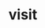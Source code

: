 ---
title: "visit"
layout: cache
categories: [package, develop]
meta: {"versions": ["3.3.2", "3.3.3"], "compilers": ["gcc@=11.1.0"], "oss": ["ubuntu20.04"], "platforms": ["linux"], "targets": ["x86_64_v3"], "stacks": ["data-vis-sdk", "e4s", "root"], "num_specs": 60, "num_specs_by_stack": {"root": 60, "data-vis-sdk": 49, "e4s": 11}}
spec_details: [{"hash": "vb7r7zqsagsase6uxbf4kvzf3uoldtcn", "compiler": "gcc@=11.1.0", "versions": ["3.3.2"], "os": "ubuntu20.04", "platform": "linux", "target": "x86_64_v3", "variants": ["+adios2", "build_system=cmake", "build_type=RelWithDebInfo", "+conduit", "generator=ninja", "~gui", "+hdf5", "~ipo", "+mfem", "+mpi", "+osmesa", "patches=bd43c00", "+plugins", "+python", "+silo", "~vtkm"], "stacks": ["root", "data-vis-sdk"], "size": "-", "tarball": "https://binaries.spack.io/develop/build_cache/linux-ubuntu20.04-x86_64_v3/gcc-11.1.0/visit-3.3.2/linux-ubuntu20.04-x86_64_v3-gcc-11.1.0-visit-3.3.2-vb7r7zqsagsase6uxbf4kvzf3uoldtcn.spack"}, {"hash": "h3zqdximqzkvdhpu3fhpk5ovbobi5sqn", "compiler": "gcc@=11.1.0", "versions": ["3.3.2"], "os": "ubuntu20.04", "platform": "linux", "target": "x86_64_v3", "variants": ["+adios2", "build_system=cmake", "build_type=RelWithDebInfo", "+conduit", "generator=ninja", "~gui", "+hdf5", "~ipo", "+mfem", "+mpi", "~osmesa", "patches=bd43c00", "+plugins", "+python", "+silo", "~vtkm"], "stacks": ["root", "data-vis-sdk"], "size": "-", "tarball": "https://binaries.spack.io/develop/build_cache/linux-ubuntu20.04-x86_64_v3/gcc-11.1.0/visit-3.3.2/linux-ubuntu20.04-x86_64_v3-gcc-11.1.0-visit-3.3.2-h3zqdximqzkvdhpu3fhpk5ovbobi5sqn.spack"}, {"hash": "rpv2gyz4yzzocidac2y2gufn5unevxal", "compiler": "gcc@=11.1.0", "versions": ["3.3.3"], "os": "ubuntu20.04", "platform": "linux", "target": "x86_64_v3", "variants": ["+adios2", "build_system=cmake", "build_type=Release", "+conduit", "generator=ninja", "~gui", "+hdf5", "~ipo", "+mfem", "+mpi", "~osmesa", "patches=bd43c00", "+plugins", "+python", "+silo", "~vtkm"], "stacks": ["root", "e4s"], "size": "-", "tarball": "https://binaries.spack.io/develop/build_cache/linux-ubuntu20.04-x86_64_v3/gcc-11.1.0/visit-3.3.3/linux-ubuntu20.04-x86_64_v3-gcc-11.1.0-visit-3.3.3-rpv2gyz4yzzocidac2y2gufn5unevxal.spack"}, {"hash": "ljdbvtrnas727dxoyzkfizsewgjmqqxb", "compiler": "gcc@=11.1.0", "versions": ["3.3.3"], "os": "ubuntu20.04", "platform": "linux", "target": "x86_64_v3", "variants": ["+adios2", "build_system=cmake", "build_type=Release", "+conduit", "generator=ninja", "~gui", "+hdf5", "~ipo", "+mfem", "+mpi", "+osmesa", "patches=bd43c00", "+plugins", "+python", "+silo", "~vtkm"], "stacks": ["root", "data-vis-sdk"], "size": "-", "tarball": "https://binaries.spack.io/develop/build_cache/linux-ubuntu20.04-x86_64_v3/gcc-11.1.0/visit-3.3.3/linux-ubuntu20.04-x86_64_v3-gcc-11.1.0-visit-3.3.3-ljdbvtrnas727dxoyzkfizsewgjmqqxb.spack"}, {"hash": "5vict27uaz3v3hn5nr7eefcph4vbff4t", "compiler": "gcc@=11.1.0", "versions": ["3.3.3"], "os": "ubuntu20.04", "platform": "linux", "target": "x86_64_v3", "variants": ["+adios2", "build_system=cmake", "build_type=RelWithDebInfo", "+conduit", "generator=ninja", "~gui", "+hdf5", "~ipo", "+mfem", "+mpi", "~osmesa", "patches=bd43c00", "+plugins", "+python", "+silo", "~vtkm"], "stacks": ["root", "e4s"], "size": "-", "tarball": "https://binaries.spack.io/develop/build_cache/linux-ubuntu20.04-x86_64_v3/gcc-11.1.0/visit-3.3.3/linux-ubuntu20.04-x86_64_v3-gcc-11.1.0-visit-3.3.3-5vict27uaz3v3hn5nr7eefcph4vbff4t.spack"}, {"hash": "zxg7ut5b4laufp4vun52mhe2koolvdlc", "compiler": "gcc@=11.1.0", "versions": ["3.3.3"], "os": "ubuntu20.04", "platform": "linux", "target": "x86_64_v3", "variants": ["+adios2", "build_system=cmake", "build_type=Release", "+conduit", "generator=ninja", "+gui", "+hdf5", "~ipo", "+mfem", "+mpi", "~osmesa", "patches=bd43c00", "+plugins", "+python", "+silo", "~vtkm"], "stacks": ["root", "data-vis-sdk"], "size": "-", "tarball": "https://binaries.spack.io/develop/build_cache/linux-ubuntu20.04-x86_64_v3/gcc-11.1.0/visit-3.3.3/linux-ubuntu20.04-x86_64_v3-gcc-11.1.0-visit-3.3.3-zxg7ut5b4laufp4vun52mhe2koolvdlc.spack"}, {"hash": "2zxhs23gkgguqe55smypcwz4w5w6asgj", "compiler": "gcc@=11.1.0", "versions": ["3.3.3"], "os": "ubuntu20.04", "platform": "linux", "target": "x86_64_v3", "variants": ["+adios2", "build_system=cmake", "build_type=Release", "+conduit", "generator=ninja", "+gui", "+hdf5", "~ipo", "+mfem", "+mpi", "~osmesa", "patches=bd43c00", "+plugins", "+python", "+silo", "~vtkm"], "stacks": ["root", "data-vis-sdk"], "size": "-", "tarball": "https://binaries.spack.io/develop/build_cache/linux-ubuntu20.04-x86_64_v3/gcc-11.1.0/visit-3.3.3/linux-ubuntu20.04-x86_64_v3-gcc-11.1.0-visit-3.3.3-2zxhs23gkgguqe55smypcwz4w5w6asgj.spack"}, {"hash": "qswqh5eggvdlanvpkeshfcbmta77kmef", "compiler": "gcc@=11.1.0", "versions": ["3.3.3"], "os": "ubuntu20.04", "platform": "linux", "target": "x86_64_v3", "variants": ["+adios2", "build_system=cmake", "build_type=Release", "+conduit", "generator=ninja", "~gui", "+hdf5", "~ipo", "+mfem", "+mpi", "~osmesa", "patches=bd43c00", "+plugins", "+python", "+silo", "~vtkm"], "stacks": ["root", "data-vis-sdk"], "size": "-", "tarball": "https://binaries.spack.io/develop/build_cache/linux-ubuntu20.04-x86_64_v3/gcc-11.1.0/visit-3.3.3/linux-ubuntu20.04-x86_64_v3-gcc-11.1.0-visit-3.3.3-qswqh5eggvdlanvpkeshfcbmta77kmef.spack"}, {"hash": "nvyqah7zqe5jpolt4qmuqxjiainiwpe2", "compiler": "gcc@=11.1.0", "versions": ["3.3.3"], "os": "ubuntu20.04", "platform": "linux", "target": "x86_64_v3", "variants": ["+adios2", "build_system=cmake", "build_type=Release", "+conduit", "generator=ninja", "~gui", "+hdf5", "~ipo", "+mfem", "+mpi", "+osmesa", "patches=bd43c00", "+plugins", "+python", "+silo", "~vtkm"], "stacks": ["root", "data-vis-sdk"], "size": "-", "tarball": "https://binaries.spack.io/develop/build_cache/linux-ubuntu20.04-x86_64_v3/gcc-11.1.0/visit-3.3.3/linux-ubuntu20.04-x86_64_v3-gcc-11.1.0-visit-3.3.3-nvyqah7zqe5jpolt4qmuqxjiainiwpe2.spack"}, {"hash": "uslcjguc6cklq4twz6edpun4ydp2ntsb", "compiler": "gcc@=11.1.0", "versions": ["3.3.2"], "os": "ubuntu20.04", "platform": "linux", "target": "x86_64_v3", "variants": ["+adios2", "build_system=cmake", "build_type=RelWithDebInfo", "+conduit", "generator=ninja", "~gui", "+hdf5", "~ipo", "+mfem", "+mpi", "+osmesa", "patches=bd43c00", "+plugins", "+python", "+silo", "~vtkm"], "stacks": ["root", "data-vis-sdk"], "size": "-", "tarball": "https://binaries.spack.io/develop/build_cache/linux-ubuntu20.04-x86_64_v3/gcc-11.1.0/visit-3.3.2/linux-ubuntu20.04-x86_64_v3-gcc-11.1.0-visit-3.3.2-uslcjguc6cklq4twz6edpun4ydp2ntsb.spack"}, {"hash": "7yxa6uomvlmn7ymgxzm3ao3xzcefamdv", "compiler": "gcc@=11.1.0", "versions": ["3.3.2"], "os": "ubuntu20.04", "platform": "linux", "target": "x86_64_v3", "variants": ["+adios2", "build_system=cmake", "build_type=RelWithDebInfo", "+conduit", "generator=ninja", "~gui", "+hdf5", "~ipo", "+mfem", "+mpi", "+osmesa", "patches=bd43c00", "+plugins", "+python", "+silo", "~vtkm"], "stacks": ["root", "data-vis-sdk"], "size": "-", "tarball": "https://binaries.spack.io/develop/build_cache/linux-ubuntu20.04-x86_64_v3/gcc-11.1.0/visit-3.3.2/linux-ubuntu20.04-x86_64_v3-gcc-11.1.0-visit-3.3.2-7yxa6uomvlmn7ymgxzm3ao3xzcefamdv.spack"}, {"hash": "avpuazb46km47jhxzsecyhiqer3kmo27", "compiler": "gcc@=11.1.0", "versions": ["3.3.3"], "os": "ubuntu20.04", "platform": "linux", "target": "x86_64_v3", "variants": ["+adios2", "build_system=cmake", "build_type=RelWithDebInfo", "+conduit", "generator=ninja", "~gui", "+hdf5", "~ipo", "+mfem", "+mpi", "+osmesa", "patches=bd43c00", "+plugins", "+python", "+silo", "~vtkm"], "stacks": ["root", "data-vis-sdk"], "size": "-", "tarball": "https://binaries.spack.io/develop/build_cache/linux-ubuntu20.04-x86_64_v3/gcc-11.1.0/visit-3.3.3/linux-ubuntu20.04-x86_64_v3-gcc-11.1.0-visit-3.3.3-avpuazb46km47jhxzsecyhiqer3kmo27.spack"}, {"hash": "6koefexowm7bleqccbq6aeuih57yydib", "compiler": "gcc@=11.1.0", "versions": ["3.3.2"], "os": "ubuntu20.04", "platform": "linux", "target": "x86_64_v3", "variants": ["+adios2", "build_system=cmake", "build_type=RelWithDebInfo", "+conduit", "generator=ninja", "+gui", "+hdf5", "~ipo", "+mfem", "+mpi", "~osmesa", "patches=bd43c00", "+plugins", "+python", "+silo", "~vtkm"], "stacks": ["root", "data-vis-sdk"], "size": "-", "tarball": "https://binaries.spack.io/develop/build_cache/linux-ubuntu20.04-x86_64_v3/gcc-11.1.0/visit-3.3.2/linux-ubuntu20.04-x86_64_v3-gcc-11.1.0-visit-3.3.2-6koefexowm7bleqccbq6aeuih57yydib.spack"}, {"hash": "hmpdj3bz53qctnbzyxctcah7ocn737jy", "compiler": "gcc@=11.1.0", "versions": ["3.3.3"], "os": "ubuntu20.04", "platform": "linux", "target": "x86_64_v3", "variants": ["+adios2", "build_system=cmake", "build_type=Release", "+conduit", "generator=ninja", "~gui", "+hdf5", "~ipo", "+mfem", "+mpi", "~osmesa", "patches=bd43c00", "+plugins", "+python", "+silo", "~vtkm"], "stacks": ["root", "e4s"], "size": "-", "tarball": "https://binaries.spack.io/develop/build_cache/linux-ubuntu20.04-x86_64_v3/gcc-11.1.0/visit-3.3.3/linux-ubuntu20.04-x86_64_v3-gcc-11.1.0-visit-3.3.3-hmpdj3bz53qctnbzyxctcah7ocn737jy.spack"}, {"hash": "cljvn7w33ajcr5xf7ajhonux2muttd3z", "compiler": "gcc@=11.1.0", "versions": ["3.3.3"], "os": "ubuntu20.04", "platform": "linux", "target": "x86_64_v3", "variants": ["+adios2", "build_system=cmake", "build_type=RelWithDebInfo", "+conduit", "generator=ninja", "+gui", "+hdf5", "~ipo", "+mfem", "+mpi", "~osmesa", "patches=bd43c00", "+plugins", "+python", "+silo", "~vtkm"], "stacks": ["root", "data-vis-sdk"], "size": "-", "tarball": "https://binaries.spack.io/develop/build_cache/linux-ubuntu20.04-x86_64_v3/gcc-11.1.0/visit-3.3.3/linux-ubuntu20.04-x86_64_v3-gcc-11.1.0-visit-3.3.3-cljvn7w33ajcr5xf7ajhonux2muttd3z.spack"}, {"hash": "imxvy6pshwbk4qybpons3hke5e2awsae", "compiler": "gcc@=11.1.0", "versions": ["3.3.2"], "os": "ubuntu20.04", "platform": "linux", "target": "x86_64_v3", "variants": ["+adios2", "build_system=cmake", "build_type=RelWithDebInfo", "+conduit", "generator=ninja", "~gui", "+hdf5", "~ipo", "+mfem", "+mpi", "~osmesa", "patches=bd43c00", "+plugins", "+python", "+silo", "~vtkm"], "stacks": ["root", "e4s"], "size": "-", "tarball": "https://binaries.spack.io/develop/build_cache/linux-ubuntu20.04-x86_64_v3/gcc-11.1.0/visit-3.3.2/linux-ubuntu20.04-x86_64_v3-gcc-11.1.0-visit-3.3.2-imxvy6pshwbk4qybpons3hke5e2awsae.spack"}, {"hash": "zqf5nv3exkdzzk7rkgjn6d6st4s7zlhz", "compiler": "gcc@=11.1.0", "versions": ["3.3.2"], "os": "ubuntu20.04", "platform": "linux", "target": "x86_64_v3", "variants": ["+adios2", "build_system=cmake", "build_type=RelWithDebInfo", "+conduit", "generator=ninja", "~gui", "+hdf5", "~ipo", "+mfem", "+mpi", "~osmesa", "patches=bd43c00", "+plugins", "+python", "+silo", "~vtkm"], "stacks": ["root", "e4s"], "size": "-", "tarball": "https://binaries.spack.io/develop/build_cache/linux-ubuntu20.04-x86_64_v3/gcc-11.1.0/visit-3.3.2/linux-ubuntu20.04-x86_64_v3-gcc-11.1.0-visit-3.3.2-zqf5nv3exkdzzk7rkgjn6d6st4s7zlhz.spack"}, {"hash": "enancddeauwj7nn5ssbvifdg76rcmjll", "compiler": "gcc@=11.1.0", "versions": ["3.3.3"], "os": "ubuntu20.04", "platform": "linux", "target": "x86_64_v3", "variants": ["+adios2", "build_system=cmake", "build_type=Release", "+conduit", "generator=ninja", "+gui", "+hdf5", "~ipo", "+mfem", "+mpi", "~osmesa", "patches=bd43c00", "+plugins", "+python", "+silo", "~vtkm"], "stacks": ["root", "data-vis-sdk"], "size": "-", "tarball": "https://binaries.spack.io/develop/build_cache/linux-ubuntu20.04-x86_64_v3/gcc-11.1.0/visit-3.3.3/linux-ubuntu20.04-x86_64_v3-gcc-11.1.0-visit-3.3.3-enancddeauwj7nn5ssbvifdg76rcmjll.spack"}, {"hash": "y6cncc23jpqet2zmr3sthgfulgvmyaa7", "compiler": "gcc@=11.1.0", "versions": ["3.3.3"], "os": "ubuntu20.04", "platform": "linux", "target": "x86_64_v3", "variants": ["+adios2", "build_system=cmake", "build_type=RelWithDebInfo", "+conduit", "generator=ninja", "+gui", "+hdf5", "~ipo", "+mfem", "+mpi", "~osmesa", "patches=bd43c00", "+plugins", "+python", "+silo", "~vtkm"], "stacks": ["root", "data-vis-sdk"], "size": "-", "tarball": "https://binaries.spack.io/develop/build_cache/linux-ubuntu20.04-x86_64_v3/gcc-11.1.0/visit-3.3.3/linux-ubuntu20.04-x86_64_v3-gcc-11.1.0-visit-3.3.3-y6cncc23jpqet2zmr3sthgfulgvmyaa7.spack"}, {"hash": "vwbl4wxs6cqbycbqwxl2omcn6i42cm4q", "compiler": "gcc@=11.1.0", "versions": ["3.3.2"], "os": "ubuntu20.04", "platform": "linux", "target": "x86_64_v3", "variants": ["+adios2", "build_system=cmake", "build_type=RelWithDebInfo", "+conduit", "generator=ninja", "~gui", "+hdf5", "~ipo", "+mfem", "+mpi", "~osmesa", "patches=bd43c00", "+plugins", "+python", "+silo", "~vtkm"], "stacks": ["root", "e4s"], "size": "-", "tarball": "https://binaries.spack.io/develop/build_cache/linux-ubuntu20.04-x86_64_v3/gcc-11.1.0/visit-3.3.2/linux-ubuntu20.04-x86_64_v3-gcc-11.1.0-visit-3.3.2-vwbl4wxs6cqbycbqwxl2omcn6i42cm4q.spack"}, {"hash": "ytkrb5hso65nrlkrgfk3rzk32bigaph7", "compiler": "gcc@=11.1.0", "versions": ["3.3.3"], "os": "ubuntu20.04", "platform": "linux", "target": "x86_64_v3", "variants": ["+adios2", "build_system=cmake", "build_type=Release", "+conduit", "generator=ninja", "+gui", "+hdf5", "~ipo", "+mfem", "+mpi", "~osmesa", "patches=bd43c00", "+plugins", "+python", "+silo", "~vtkm"], "stacks": ["root", "data-vis-sdk"], "size": "-", "tarball": "https://binaries.spack.io/develop/build_cache/linux-ubuntu20.04-x86_64_v3/gcc-11.1.0/visit-3.3.3/linux-ubuntu20.04-x86_64_v3-gcc-11.1.0-visit-3.3.3-ytkrb5hso65nrlkrgfk3rzk32bigaph7.spack"}, {"hash": "qgye65vmtfog5mbrohfgskjv3rbq4hsf", "compiler": "gcc@=11.1.0", "versions": ["3.3.3"], "os": "ubuntu20.04", "platform": "linux", "target": "x86_64_v3", "variants": ["+adios2", "build_system=cmake", "build_type=RelWithDebInfo", "+conduit", "generator=ninja", "+gui", "+hdf5", "~ipo", "+mfem", "+mpi", "~osmesa", "patches=bd43c00", "+plugins", "+python", "+silo", "~vtkm"], "stacks": ["root", "data-vis-sdk"], "size": "-", "tarball": "https://binaries.spack.io/develop/build_cache/linux-ubuntu20.04-x86_64_v3/gcc-11.1.0/visit-3.3.3/linux-ubuntu20.04-x86_64_v3-gcc-11.1.0-visit-3.3.3-qgye65vmtfog5mbrohfgskjv3rbq4hsf.spack"}, {"hash": "kxy66cs4vvirfhpbgq2sp2cehcmbxk54", "compiler": "gcc@=11.1.0", "versions": ["3.3.3"], "os": "ubuntu20.04", "platform": "linux", "target": "x86_64_v3", "variants": ["+adios2", "build_system=cmake", "build_type=RelWithDebInfo", "+conduit", "generator=ninja", "~gui", "+hdf5", "~ipo", "+mfem", "+mpi", "~osmesa", "patches=bd43c00", "+plugins", "+python", "+silo", "~vtkm"], "stacks": ["root", "data-vis-sdk"], "size": "-", "tarball": "https://binaries.spack.io/develop/build_cache/linux-ubuntu20.04-x86_64_v3/gcc-11.1.0/visit-3.3.3/linux-ubuntu20.04-x86_64_v3-gcc-11.1.0-visit-3.3.3-kxy66cs4vvirfhpbgq2sp2cehcmbxk54.spack"}, {"hash": "eppua6nreyqajju32j55pwufa6pfi67j", "compiler": "gcc@=11.1.0", "versions": ["3.3.3"], "os": "ubuntu20.04", "platform": "linux", "target": "x86_64_v3", "variants": ["+adios2", "build_system=cmake", "build_type=RelWithDebInfo", "+conduit", "generator=ninja", "~gui", "+hdf5", "~ipo", "+mfem", "+mpi", "+osmesa", "patches=bd43c00", "+plugins", "+python", "+silo", "~vtkm"], "stacks": ["root", "data-vis-sdk"], "size": "-", "tarball": "https://binaries.spack.io/develop/build_cache/linux-ubuntu20.04-x86_64_v3/gcc-11.1.0/visit-3.3.3/linux-ubuntu20.04-x86_64_v3-gcc-11.1.0-visit-3.3.3-eppua6nreyqajju32j55pwufa6pfi67j.spack"}, {"hash": "j3zrpdzejtwdoe3qtjf5uu5k2qnfxy7h", "compiler": "gcc@=11.1.0", "versions": ["3.3.3"], "os": "ubuntu20.04", "platform": "linux", "target": "x86_64_v3", "variants": ["+adios2", "build_system=cmake", "build_type=Release", "+conduit", "generator=ninja", "~gui", "+hdf5", "~ipo", "+mfem", "+mpi", "~osmesa", "patches=bd43c00", "+plugins", "+python", "+silo", "~vtkm"], "stacks": ["root", "data-vis-sdk"], "size": "-", "tarball": "https://binaries.spack.io/develop/build_cache/linux-ubuntu20.04-x86_64_v3/gcc-11.1.0/visit-3.3.3/linux-ubuntu20.04-x86_64_v3-gcc-11.1.0-visit-3.3.3-j3zrpdzejtwdoe3qtjf5uu5k2qnfxy7h.spack"}, {"hash": "ag7vywxad34jvfukoqmrbg5rlwhy72rf", "compiler": "gcc@=11.1.0", "versions": ["3.3.3"], "os": "ubuntu20.04", "platform": "linux", "target": "x86_64_v3", "variants": ["+adios2", "build_system=cmake", "build_type=Release", "+conduit", "generator=ninja", "+gui", "+hdf5", "~ipo", "+mfem", "+mpi", "~osmesa", "patches=bd43c00", "+plugins", "+python", "+silo", "~vtkm"], "stacks": ["root", "data-vis-sdk"], "size": "-", "tarball": "https://binaries.spack.io/develop/build_cache/linux-ubuntu20.04-x86_64_v3/gcc-11.1.0/visit-3.3.3/linux-ubuntu20.04-x86_64_v3-gcc-11.1.0-visit-3.3.3-ag7vywxad34jvfukoqmrbg5rlwhy72rf.spack"}, {"hash": "ycjtyfhrtmwzo3htizey2if54hxrj7l7", "compiler": "gcc@=11.1.0", "versions": ["3.3.3"], "os": "ubuntu20.04", "platform": "linux", "target": "x86_64_v3", "variants": ["+adios2", "build_system=cmake", "build_type=Release", "+conduit", "generator=ninja", "~gui", "+hdf5", "~ipo", "+mfem", "+mpi", "+osmesa", "patches=bd43c00", "+plugins", "+python", "+silo", "~vtkm"], "stacks": ["root", "data-vis-sdk"], "size": "-", "tarball": "https://binaries.spack.io/develop/build_cache/linux-ubuntu20.04-x86_64_v3/gcc-11.1.0/visit-3.3.3/linux-ubuntu20.04-x86_64_v3-gcc-11.1.0-visit-3.3.3-ycjtyfhrtmwzo3htizey2if54hxrj7l7.spack"}, {"hash": "tyawt2lgp2ujocfdbs7b732rwueqbec6", "compiler": "gcc@=11.1.0", "versions": ["3.3.3"], "os": "ubuntu20.04", "platform": "linux", "target": "x86_64_v3", "variants": ["+adios2", "build_system=cmake", "build_type=Release", "+conduit", "generator=ninja", "~gui", "+hdf5", "~ipo", "+mfem", "+mpi", "+osmesa", "patches=bd43c00", "+plugins", "+python", "+silo", "~vtkm"], "stacks": ["root", "data-vis-sdk"], "size": "-", "tarball": "https://binaries.spack.io/develop/build_cache/linux-ubuntu20.04-x86_64_v3/gcc-11.1.0/visit-3.3.3/linux-ubuntu20.04-x86_64_v3-gcc-11.1.0-visit-3.3.3-tyawt2lgp2ujocfdbs7b732rwueqbec6.spack"}, {"hash": "s4bfd5w2sziw6vow3ke63byp2jk7agnu", "compiler": "gcc@=11.1.0", "versions": ["3.3.3"], "os": "ubuntu20.04", "platform": "linux", "target": "x86_64_v3", "variants": ["+adios2", "build_system=cmake", "build_type=Release", "+conduit", "generator=ninja", "~gui", "+hdf5", "~ipo", "+mfem", "+mpi", "~osmesa", "patches=bd43c00", "+plugins", "+python", "+silo", "~vtkm"], "stacks": ["root", "data-vis-sdk"], "size": "-", "tarball": "https://binaries.spack.io/develop/build_cache/linux-ubuntu20.04-x86_64_v3/gcc-11.1.0/visit-3.3.3/linux-ubuntu20.04-x86_64_v3-gcc-11.1.0-visit-3.3.3-s4bfd5w2sziw6vow3ke63byp2jk7agnu.spack"}, {"hash": "2xx6um7rjkbufffnpusyqgopx6h57p6i", "compiler": "gcc@=11.1.0", "versions": ["3.3.3"], "os": "ubuntu20.04", "platform": "linux", "target": "x86_64_v3", "variants": ["+adios2", "build_system=cmake", "build_type=RelWithDebInfo", "+conduit", "generator=ninja", "~gui", "+hdf5", "~ipo", "+mfem", "+mpi", "+osmesa", "patches=bd43c00", "+plugins", "+python", "+silo", "~vtkm"], "stacks": ["root", "data-vis-sdk"], "size": "-", "tarball": "https://binaries.spack.io/develop/build_cache/linux-ubuntu20.04-x86_64_v3/gcc-11.1.0/visit-3.3.3/linux-ubuntu20.04-x86_64_v3-gcc-11.1.0-visit-3.3.3-2xx6um7rjkbufffnpusyqgopx6h57p6i.spack"}, {"hash": "4zay4smy3o2svjgl5ojxdk7ceoyi5d34", "compiler": "gcc@=11.1.0", "versions": ["3.3.2"], "os": "ubuntu20.04", "platform": "linux", "target": "x86_64_v3", "variants": ["+adios2", "build_system=cmake", "build_type=RelWithDebInfo", "+conduit", "generator=ninja", "~gui", "+hdf5", "~ipo", "+mfem", "+mpi", "~osmesa", "patches=bd43c00", "+plugins", "+python", "+silo", "~vtkm"], "stacks": ["root", "data-vis-sdk"], "size": "-", "tarball": "https://binaries.spack.io/develop/build_cache/linux-ubuntu20.04-x86_64_v3/gcc-11.1.0/visit-3.3.2/linux-ubuntu20.04-x86_64_v3-gcc-11.1.0-visit-3.3.2-4zay4smy3o2svjgl5ojxdk7ceoyi5d34.spack"}, {"hash": "vjgzgwpnj2tw33josg7wz7yppdqvw3eg", "compiler": "gcc@=11.1.0", "versions": ["3.3.3"], "os": "ubuntu20.04", "platform": "linux", "target": "x86_64_v3", "variants": ["+adios2", "build_system=cmake", "build_type=RelWithDebInfo", "+conduit", "generator=ninja", "~gui", "+hdf5", "~ipo", "+mfem", "+mpi", "~osmesa", "patches=bd43c00", "+plugins", "+python", "+silo", "~vtkm"], "stacks": ["root", "e4s"], "size": "-", "tarball": "https://binaries.spack.io/develop/build_cache/linux-ubuntu20.04-x86_64_v3/gcc-11.1.0/visit-3.3.3/linux-ubuntu20.04-x86_64_v3-gcc-11.1.0-visit-3.3.3-vjgzgwpnj2tw33josg7wz7yppdqvw3eg.spack"}, {"hash": "roagx7alwfnalwh6byxet2syy3e4arkr", "compiler": "gcc@=11.1.0", "versions": ["3.3.3"], "os": "ubuntu20.04", "platform": "linux", "target": "x86_64_v3", "variants": ["+adios2", "build_system=cmake", "build_type=Release", "+conduit", "generator=ninja", "+gui", "+hdf5", "~ipo", "+mfem", "+mpi", "~osmesa", "patches=bd43c00", "+plugins", "+python", "+silo", "~vtkm"], "stacks": ["root", "data-vis-sdk"], "size": "-", "tarball": "https://binaries.spack.io/develop/build_cache/linux-ubuntu20.04-x86_64_v3/gcc-11.1.0/visit-3.3.3/linux-ubuntu20.04-x86_64_v3-gcc-11.1.0-visit-3.3.3-roagx7alwfnalwh6byxet2syy3e4arkr.spack"}, {"hash": "oxbhtx3ppccyepdfk4fbylukqw4mbv2a", "compiler": "gcc@=11.1.0", "versions": ["3.3.2"], "os": "ubuntu20.04", "platform": "linux", "target": "x86_64_v3", "variants": ["+adios2", "build_system=cmake", "build_type=RelWithDebInfo", "+conduit", "generator=ninja", "~gui", "+hdf5", "~ipo", "+mfem", "+mpi", "~osmesa", "patches=bd43c00", "+plugins", "+python", "+silo", "~vtkm"], "stacks": ["root", "e4s"], "size": "-", "tarball": "https://binaries.spack.io/develop/build_cache/linux-ubuntu20.04-x86_64_v3/gcc-11.1.0/visit-3.3.2/linux-ubuntu20.04-x86_64_v3-gcc-11.1.0-visit-3.3.2-oxbhtx3ppccyepdfk4fbylukqw4mbv2a.spack"}, {"hash": "3ua7fffb22snz4776ciorrs5tgvq7ecy", "compiler": "gcc@=11.1.0", "versions": ["3.3.2"], "os": "ubuntu20.04", "platform": "linux", "target": "x86_64_v3", "variants": ["+adios2", "build_system=cmake", "build_type=RelWithDebInfo", "+conduit", "generator=ninja", "+gui", "+hdf5", "~ipo", "+mfem", "+mpi", "~osmesa", "patches=bd43c00", "+plugins", "+python", "+silo", "~vtkm"], "stacks": ["root", "data-vis-sdk"], "size": "-", "tarball": "https://binaries.spack.io/develop/build_cache/linux-ubuntu20.04-x86_64_v3/gcc-11.1.0/visit-3.3.2/linux-ubuntu20.04-x86_64_v3-gcc-11.1.0-visit-3.3.2-3ua7fffb22snz4776ciorrs5tgvq7ecy.spack"}, {"hash": "mlq4sarzu7xnoipurl6awkkqgh7dsqyc", "compiler": "gcc@=11.1.0", "versions": ["3.3.3"], "os": "ubuntu20.04", "platform": "linux", "target": "x86_64_v3", "variants": ["+adios2", "build_system=cmake", "build_type=RelWithDebInfo", "+conduit", "generator=ninja", "~gui", "+hdf5", "~ipo", "+mfem", "+mpi", "+osmesa", "patches=bd43c00", "+plugins", "+python", "+silo", "~vtkm"], "stacks": ["root", "data-vis-sdk"], "size": "-", "tarball": "https://binaries.spack.io/develop/build_cache/linux-ubuntu20.04-x86_64_v3/gcc-11.1.0/visit-3.3.3/linux-ubuntu20.04-x86_64_v3-gcc-11.1.0-visit-3.3.3-mlq4sarzu7xnoipurl6awkkqgh7dsqyc.spack"}, {"hash": "dbre43gsrnpgjtp7yizxfevsv4em5ano", "compiler": "gcc@=11.1.0", "versions": ["3.3.3"], "os": "ubuntu20.04", "platform": "linux", "target": "x86_64_v3", "variants": ["+adios2", "build_system=cmake", "build_type=RelWithDebInfo", "+conduit", "generator=ninja", "~gui", "+hdf5", "~ipo", "+mfem", "+mpi", "~osmesa", "patches=bd43c00", "+plugins", "+python", "+silo", "~vtkm"], "stacks": ["root", "data-vis-sdk"], "size": "-", "tarball": "https://binaries.spack.io/develop/build_cache/linux-ubuntu20.04-x86_64_v3/gcc-11.1.0/visit-3.3.3/linux-ubuntu20.04-x86_64_v3-gcc-11.1.0-visit-3.3.3-dbre43gsrnpgjtp7yizxfevsv4em5ano.spack"}, {"hash": "ujmdwxme5o7ac344ezomdz4u2ytckfaq", "compiler": "gcc@=11.1.0", "versions": ["3.3.3"], "os": "ubuntu20.04", "platform": "linux", "target": "x86_64_v3", "variants": ["+adios2", "build_system=cmake", "build_type=RelWithDebInfo", "+conduit", "generator=ninja", "~gui", "+hdf5", "~ipo", "+mfem", "+mpi", "~osmesa", "patches=bd43c00", "+plugins", "+python", "+silo", "~vtkm"], "stacks": ["root", "e4s"], "size": "-", "tarball": "https://binaries.spack.io/develop/build_cache/linux-ubuntu20.04-x86_64_v3/gcc-11.1.0/visit-3.3.3/linux-ubuntu20.04-x86_64_v3-gcc-11.1.0-visit-3.3.3-ujmdwxme5o7ac344ezomdz4u2ytckfaq.spack"}, {"hash": "4w75c7wp66avkubqj43tljslgqlloiuc", "compiler": "gcc@=11.1.0", "versions": ["3.3.2"], "os": "ubuntu20.04", "platform": "linux", "target": "x86_64_v3", "variants": ["+adios2", "build_system=cmake", "build_type=RelWithDebInfo", "+conduit", "generator=ninja", "~gui", "+hdf5", "~ipo", "+mfem", "+mpi", "~osmesa", "patches=bd43c00", "+plugins", "+python", "+silo", "~vtkm"], "stacks": ["root", "data-vis-sdk"], "size": "-", "tarball": "https://binaries.spack.io/develop/build_cache/linux-ubuntu20.04-x86_64_v3/gcc-11.1.0/visit-3.3.2/linux-ubuntu20.04-x86_64_v3-gcc-11.1.0-visit-3.3.2-4w75c7wp66avkubqj43tljslgqlloiuc.spack"}, {"hash": "ilhhvpez4skf7gshprtjgfhg2nrup5u5", "compiler": "gcc@=11.1.0", "versions": ["3.3.3"], "os": "ubuntu20.04", "platform": "linux", "target": "x86_64_v3", "variants": ["+adios2", "build_system=cmake", "build_type=RelWithDebInfo", "+conduit", "generator=ninja", "~gui", "+hdf5", "~ipo", "+mfem", "+mpi", "~osmesa", "patches=bd43c00", "+plugins", "+python", "+silo", "~vtkm"], "stacks": ["root", "data-vis-sdk"], "size": "-", "tarball": "https://binaries.spack.io/develop/build_cache/linux-ubuntu20.04-x86_64_v3/gcc-11.1.0/visit-3.3.3/linux-ubuntu20.04-x86_64_v3-gcc-11.1.0-visit-3.3.3-ilhhvpez4skf7gshprtjgfhg2nrup5u5.spack"}, {"hash": "g6wtz3ws5z4xsl63h5prin3y3upifwqa", "compiler": "gcc@=11.1.0", "versions": ["3.3.2"], "os": "ubuntu20.04", "platform": "linux", "target": "x86_64_v3", "variants": ["+adios2", "build_system=cmake", "build_type=RelWithDebInfo", "+conduit", "generator=ninja", "+gui", "+hdf5", "~ipo", "+mfem", "+mpi", "~osmesa", "patches=bd43c00", "+plugins", "+python", "+silo", "~vtkm"], "stacks": ["root", "data-vis-sdk"], "size": "-", "tarball": "https://binaries.spack.io/develop/build_cache/linux-ubuntu20.04-x86_64_v3/gcc-11.1.0/visit-3.3.2/linux-ubuntu20.04-x86_64_v3-gcc-11.1.0-visit-3.3.2-g6wtz3ws5z4xsl63h5prin3y3upifwqa.spack"}, {"hash": "tke5forrgj4ny7h6kuwvqdlzhpiww2sa", "compiler": "gcc@=11.1.0", "versions": ["3.3.2"], "os": "ubuntu20.04", "platform": "linux", "target": "x86_64_v3", "variants": ["+adios2", "build_system=cmake", "build_type=RelWithDebInfo", "+conduit", "generator=ninja", "+gui", "+hdf5", "~ipo", "+mfem", "+mpi", "~osmesa", "patches=bd43c00", "+plugins", "+python", "+silo", "~vtkm"], "stacks": ["root", "data-vis-sdk"], "size": "-", "tarball": "https://binaries.spack.io/develop/build_cache/linux-ubuntu20.04-x86_64_v3/gcc-11.1.0/visit-3.3.2/linux-ubuntu20.04-x86_64_v3-gcc-11.1.0-visit-3.3.2-tke5forrgj4ny7h6kuwvqdlzhpiww2sa.spack"}, {"hash": "fbjarh4cspoiudyran4tgjnleq7k2ij7", "compiler": "gcc@=11.1.0", "versions": ["3.3.3"], "os": "ubuntu20.04", "platform": "linux", "target": "x86_64_v3", "variants": ["+adios2", "build_system=cmake", "build_type=Release", "+conduit", "generator=ninja", "~gui", "+hdf5", "~ipo", "+mfem", "+mpi", "~osmesa", "patches=bd43c00", "+plugins", "+python", "+silo", "~vtkm"], "stacks": ["root", "data-vis-sdk"], "size": "-", "tarball": "https://binaries.spack.io/develop/build_cache/linux-ubuntu20.04-x86_64_v3/gcc-11.1.0/visit-3.3.3/linux-ubuntu20.04-x86_64_v3-gcc-11.1.0-visit-3.3.3-fbjarh4cspoiudyran4tgjnleq7k2ij7.spack"}, {"hash": "uuzvqcygevvgnrbkr5gu36wasywyjy2m", "compiler": "gcc@=11.1.0", "versions": ["3.3.2"], "os": "ubuntu20.04", "platform": "linux", "target": "x86_64_v3", "variants": ["+adios2", "build_system=cmake", "build_type=RelWithDebInfo", "+conduit", "generator=ninja", "~gui", "+hdf5", "~ipo", "+mfem", "+mpi", "+osmesa", "patches=bd43c00", "+plugins", "+python", "+silo", "~vtkm"], "stacks": ["root", "data-vis-sdk"], "size": "-", "tarball": "https://binaries.spack.io/develop/build_cache/linux-ubuntu20.04-x86_64_v3/gcc-11.1.0/visit-3.3.2/linux-ubuntu20.04-x86_64_v3-gcc-11.1.0-visit-3.3.2-uuzvqcygevvgnrbkr5gu36wasywyjy2m.spack"}, {"hash": "roroee4uqh2ehlz52oumrtwcqdemlmsm", "compiler": "gcc@=11.1.0", "versions": ["3.3.3"], "os": "ubuntu20.04", "platform": "linux", "target": "x86_64_v3", "variants": ["+adios2", "build_system=cmake", "build_type=RelWithDebInfo", "+conduit", "generator=ninja", "~gui", "+hdf5", "~ipo", "+mfem", "+mpi", "~osmesa", "patches=bd43c00", "+plugins", "+python", "+silo", "~vtkm"], "stacks": ["root", "e4s"], "size": "-", "tarball": "https://binaries.spack.io/develop/build_cache/linux-ubuntu20.04-x86_64_v3/gcc-11.1.0/visit-3.3.3/linux-ubuntu20.04-x86_64_v3-gcc-11.1.0-visit-3.3.3-roroee4uqh2ehlz52oumrtwcqdemlmsm.spack"}, {"hash": "ay3ibedb2d23irx7iitwgaa6yuxwbqlz", "compiler": "gcc@=11.1.0", "versions": ["3.3.3"], "os": "ubuntu20.04", "platform": "linux", "target": "x86_64_v3", "variants": ["+adios2", "build_system=cmake", "build_type=Release", "+conduit", "generator=ninja", "~gui", "+hdf5", "~ipo", "+mfem", "+mpi", "~osmesa", "patches=bd43c00", "+plugins", "+python", "+silo", "~vtkm"], "stacks": ["root", "e4s"], "size": "-", "tarball": "https://binaries.spack.io/develop/build_cache/linux-ubuntu20.04-x86_64_v3/gcc-11.1.0/visit-3.3.3/linux-ubuntu20.04-x86_64_v3-gcc-11.1.0-visit-3.3.3-ay3ibedb2d23irx7iitwgaa6yuxwbqlz.spack"}, {"hash": "vvckvfzpcawrnsgbivkyktjs6s4vpngo", "compiler": "gcc@=11.1.0", "versions": ["3.3.3"], "os": "ubuntu20.04", "platform": "linux", "target": "x86_64_v3", "variants": ["+adios2", "build_system=cmake", "build_type=Release", "+conduit", "generator=ninja", "+gui", "+hdf5", "~ipo", "+mfem", "+mpi", "~osmesa", "patches=bd43c00", "+plugins", "+python", "+silo", "~vtkm"], "stacks": ["root", "data-vis-sdk"], "size": "-", "tarball": "https://binaries.spack.io/develop/build_cache/linux-ubuntu20.04-x86_64_v3/gcc-11.1.0/visit-3.3.3/linux-ubuntu20.04-x86_64_v3-gcc-11.1.0-visit-3.3.3-vvckvfzpcawrnsgbivkyktjs6s4vpngo.spack"}, {"hash": "uevuwew55rsuor66furbaic6xytkrtlt", "compiler": "gcc@=11.1.0", "versions": ["3.3.3"], "os": "ubuntu20.04", "platform": "linux", "target": "x86_64_v3", "variants": ["+adios2", "build_system=cmake", "build_type=RelWithDebInfo", "+conduit", "generator=ninja", "~gui", "+hdf5", "~ipo", "+mfem", "+mpi", "~osmesa", "patches=bd43c00", "+plugins", "+python", "+silo", "~vtkm"], "stacks": ["root", "data-vis-sdk"], "size": "-", "tarball": "https://binaries.spack.io/develop/build_cache/linux-ubuntu20.04-x86_64_v3/gcc-11.1.0/visit-3.3.3/linux-ubuntu20.04-x86_64_v3-gcc-11.1.0-visit-3.3.3-uevuwew55rsuor66furbaic6xytkrtlt.spack"}, {"hash": "qt5n3x22ygqcrfz2zem4xpxjhxj3qhim", "compiler": "gcc@=11.1.0", "versions": ["3.3.2"], "os": "ubuntu20.04", "platform": "linux", "target": "x86_64_v3", "variants": ["+adios2", "build_system=cmake", "build_type=RelWithDebInfo", "+conduit", "generator=ninja", "+gui", "+hdf5", "~ipo", "+mfem", "+mpi", "~osmesa", "patches=bd43c00", "+plugins", "+python", "+silo", "~vtkm"], "stacks": ["root", "data-vis-sdk"], "size": "-", "tarball": "https://binaries.spack.io/develop/build_cache/linux-ubuntu20.04-x86_64_v3/gcc-11.1.0/visit-3.3.2/linux-ubuntu20.04-x86_64_v3-gcc-11.1.0-visit-3.3.2-qt5n3x22ygqcrfz2zem4xpxjhxj3qhim.spack"}, {"hash": "bhylwmc2yaogagtodsfvdjlfhjew6tyv", "compiler": "gcc@=11.1.0", "versions": ["3.3.3"], "os": "ubuntu20.04", "platform": "linux", "target": "x86_64_v3", "variants": ["+adios2", "build_system=cmake", "build_type=Release", "+conduit", "generator=ninja", "~gui", "+hdf5", "~ipo", "+mfem", "+mpi", "~osmesa", "patches=bd43c00", "+plugins", "+python", "+silo", "~vtkm"], "stacks": ["root", "data-vis-sdk"], "size": "-", "tarball": "https://binaries.spack.io/develop/build_cache/linux-ubuntu20.04-x86_64_v3/gcc-11.1.0/visit-3.3.3/linux-ubuntu20.04-x86_64_v3-gcc-11.1.0-visit-3.3.3-bhylwmc2yaogagtodsfvdjlfhjew6tyv.spack"}, {"hash": "fnefyik3ybnt2l6i3qiahuv4o5el4h6w", "compiler": "gcc@=11.1.0", "versions": ["3.3.2"], "os": "ubuntu20.04", "platform": "linux", "target": "x86_64_v3", "variants": ["+adios2", "build_system=cmake", "build_type=RelWithDebInfo", "+conduit", "generator=ninja", "~gui", "+hdf5", "~ipo", "+mfem", "+mpi", "~osmesa", "patches=bd43c00", "+plugins", "+python", "+silo", "~vtkm"], "stacks": ["root", "data-vis-sdk"], "size": "-", "tarball": "https://binaries.spack.io/develop/build_cache/linux-ubuntu20.04-x86_64_v3/gcc-11.1.0/visit-3.3.2/linux-ubuntu20.04-x86_64_v3-gcc-11.1.0-visit-3.3.2-fnefyik3ybnt2l6i3qiahuv4o5el4h6w.spack"}, {"hash": "auozef7pvviwzzocuckc7nq4mbiugalu", "compiler": "gcc@=11.1.0", "versions": ["3.3.2"], "os": "ubuntu20.04", "platform": "linux", "target": "x86_64_v3", "variants": ["+adios2", "build_system=cmake", "build_type=RelWithDebInfo", "+conduit", "generator=ninja", "+gui", "+hdf5", "~ipo", "+mfem", "+mpi", "~osmesa", "patches=bd43c00", "+plugins", "+python", "+silo", "~vtkm"], "stacks": ["root", "data-vis-sdk"], "size": "-", "tarball": "https://binaries.spack.io/develop/build_cache/linux-ubuntu20.04-x86_64_v3/gcc-11.1.0/visit-3.3.2/linux-ubuntu20.04-x86_64_v3-gcc-11.1.0-visit-3.3.2-auozef7pvviwzzocuckc7nq4mbiugalu.spack"}, {"hash": "5t3y6p2gs2xj5rwsk7kfmdrstdjdfvwl", "compiler": "gcc@=11.1.0", "versions": ["3.3.3"], "os": "ubuntu20.04", "platform": "linux", "target": "x86_64_v3", "variants": ["+adios2", "build_system=cmake", "build_type=RelWithDebInfo", "+conduit", "generator=ninja", "+gui", "+hdf5", "~ipo", "+mfem", "+mpi", "~osmesa", "patches=bd43c00", "+plugins", "+python", "+silo", "~vtkm"], "stacks": ["root", "data-vis-sdk"], "size": "-", "tarball": "https://binaries.spack.io/develop/build_cache/linux-ubuntu20.04-x86_64_v3/gcc-11.1.0/visit-3.3.3/linux-ubuntu20.04-x86_64_v3-gcc-11.1.0-visit-3.3.3-5t3y6p2gs2xj5rwsk7kfmdrstdjdfvwl.spack"}, {"hash": "kx7rrb3dsqqlwrfncdbwjbrzj2ey2tfl", "compiler": "gcc@=11.1.0", "versions": ["3.3.2"], "os": "ubuntu20.04", "platform": "linux", "target": "x86_64_v3", "variants": ["+adios2", "build_system=cmake", "build_type=RelWithDebInfo", "+conduit", "generator=ninja", "~gui", "+hdf5", "~ipo", "+mfem", "+mpi", "~osmesa", "patches=bd43c00", "+plugins", "+python", "+silo", "~vtkm"], "stacks": ["root", "data-vis-sdk"], "size": "-", "tarball": "https://binaries.spack.io/develop/build_cache/linux-ubuntu20.04-x86_64_v3/gcc-11.1.0/visit-3.3.2/linux-ubuntu20.04-x86_64_v3-gcc-11.1.0-visit-3.3.2-kx7rrb3dsqqlwrfncdbwjbrzj2ey2tfl.spack"}, {"hash": "sc7s52h2chwlp6hmpbrn4nzyvdsqcptx", "compiler": "gcc@=11.1.0", "versions": ["3.3.3"], "os": "ubuntu20.04", "platform": "linux", "target": "x86_64_v3", "variants": ["+adios2", "build_system=cmake", "build_type=Release", "+conduit", "generator=ninja", "~gui", "+hdf5", "~ipo", "+mfem", "+mpi", "~osmesa", "patches=bd43c00", "+plugins", "+python", "+silo", "~vtkm"], "stacks": ["root", "data-vis-sdk"], "size": "-", "tarball": "https://binaries.spack.io/develop/build_cache/linux-ubuntu20.04-x86_64_v3/gcc-11.1.0/visit-3.3.3/linux-ubuntu20.04-x86_64_v3-gcc-11.1.0-visit-3.3.3-sc7s52h2chwlp6hmpbrn4nzyvdsqcptx.spack"}, {"hash": "ndlgq44mkmmdsz6tidwfowdpuu2go6m3", "compiler": "gcc@=11.1.0", "versions": ["3.3.3"], "os": "ubuntu20.04", "platform": "linux", "target": "x86_64_v3", "variants": ["+adios2", "build_system=cmake", "build_type=Release", "+conduit", "generator=ninja", "~gui", "+hdf5", "~ipo", "+mfem", "+mpi", "+osmesa", "patches=bd43c00", "+plugins", "+python", "+silo", "~vtkm"], "stacks": ["root", "data-vis-sdk"], "size": "-", "tarball": "https://binaries.spack.io/develop/build_cache/linux-ubuntu20.04-x86_64_v3/gcc-11.1.0/visit-3.3.3/linux-ubuntu20.04-x86_64_v3-gcc-11.1.0-visit-3.3.3-ndlgq44mkmmdsz6tidwfowdpuu2go6m3.spack"}, {"hash": "rc5vbrsqhb7urnsusmqbqimrvvdpckka", "compiler": "gcc@=11.1.0", "versions": ["3.3.2"], "os": "ubuntu20.04", "platform": "linux", "target": "x86_64_v3", "variants": ["+adios2", "build_system=cmake", "build_type=RelWithDebInfo", "+conduit", "generator=ninja", "~gui", "+hdf5", "~ipo", "+mfem", "+mpi", "+osmesa", "patches=bd43c00", "+plugins", "+python", "+silo", "~vtkm"], "stacks": ["root", "data-vis-sdk"], "size": "-", "tarball": "https://binaries.spack.io/develop/build_cache/linux-ubuntu20.04-x86_64_v3/gcc-11.1.0/visit-3.3.2/linux-ubuntu20.04-x86_64_v3-gcc-11.1.0-visit-3.3.2-rc5vbrsqhb7urnsusmqbqimrvvdpckka.spack"}, {"hash": "l3bdictiwpoket6iy7gjqpml6jkh42xv", "compiler": "gcc@=11.1.0", "versions": ["3.3.3"], "os": "ubuntu20.04", "platform": "linux", "target": "x86_64_v3", "variants": ["+adios2", "build_system=cmake", "build_type=Release", "+conduit", "generator=ninja", "~gui", "+hdf5", "~ipo", "+mfem", "+mpi", "+osmesa", "patches=bd43c00", "+plugins", "+python", "+silo", "~vtkm"], "stacks": ["root", "data-vis-sdk"], "size": "-", "tarball": "https://binaries.spack.io/develop/build_cache/linux-ubuntu20.04-x86_64_v3/gcc-11.1.0/visit-3.3.3/linux-ubuntu20.04-x86_64_v3-gcc-11.1.0-visit-3.3.3-l3bdictiwpoket6iy7gjqpml6jkh42xv.spack"}, {"hash": "xtyxfqiu6jcvyk5ujmdjwvkif53ylayf", "compiler": "gcc@=11.1.0", "versions": ["3.3.3"], "os": "ubuntu20.04", "platform": "linux", "target": "x86_64_v3", "variants": ["+adios2", "build_system=cmake", "build_type=Release", "+conduit", "generator=ninja", "+gui", "+hdf5", "~ipo", "+mfem", "+mpi", "~osmesa", "patches=bd43c00", "+plugins", "+python", "+silo", "~vtkm"], "stacks": ["root", "data-vis-sdk"], "size": "-", "tarball": "https://binaries.spack.io/develop/build_cache/linux-ubuntu20.04-x86_64_v3/gcc-11.1.0/visit-3.3.3/linux-ubuntu20.04-x86_64_v3-gcc-11.1.0-visit-3.3.3-xtyxfqiu6jcvyk5ujmdjwvkif53ylayf.spack"}, {"hash": "tb4lvk5wvjn3op7z32d5n3oih5sisrdf", "compiler": "gcc@=11.1.0", "versions": ["3.3.3"], "os": "ubuntu20.04", "platform": "linux", "target": "x86_64_v3", "variants": ["+adios2", "build_system=cmake", "build_type=RelWithDebInfo", "+conduit", "generator=ninja", "+gui", "+hdf5", "~ipo", "+mfem", "+mpi", "~osmesa", "patches=bd43c00", "+plugins", "+python", "+silo", "~vtkm"], "stacks": ["root", "data-vis-sdk"], "size": "-", "tarball": "https://binaries.spack.io/develop/build_cache/linux-ubuntu20.04-x86_64_v3/gcc-11.1.0/visit-3.3.3/linux-ubuntu20.04-x86_64_v3-gcc-11.1.0-visit-3.3.3-tb4lvk5wvjn3op7z32d5n3oih5sisrdf.spack"}]
---